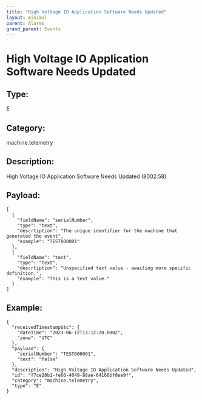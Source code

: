 ```yaml
---
title: "High Voltage IO Application Software Needs Updated"
layout: minimal
parent: Alarms
grand_parent: Events
---
```


# High Voltage IO Application Software Needs Updated

## Type:

E

## Category:

machine.telemetry

## Description: 

High Voltage IO Application Software Needs Updated (8002.58)

## Payload:

```
[
  {
    "fieldName": "serialNumber",
    "type": "text",
    "descrtiption": "The unique identifier for the machine that generated the event",
    "example": "TEST000001"
  },
  {
    "fieldName": "text",
    "type": "text",
    "descrtiption": "Unspecified text value - awaiting more specific definition.",
    "example": "This is a text value."
  }
]
```

## Example:

```
{
  "receivedTimestampUtc": {
    "dateTime": "2023-06-12T13:12:20.000Z",
    "zone": "UTC"
  },
  "payload": {
    "serialNumber": "TEST000001",
    "text": "false"
  },
  "description": "High Voltage IO Application Software Needs Updated",
  "id": "f7ce20b1-fe66-4049-88ae-64160bf0ee9f",
  "category": "machine.telemetry",
  "type": "E"
}
```
